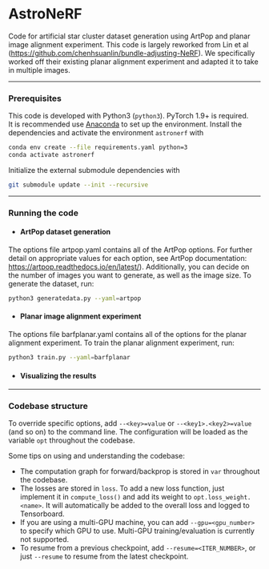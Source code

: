 # AstroNeRF

Code for artificial star cluster dataset generation using ArtPop and planar image alignment experiment.
This code is largely reworked from Lin et al (https://github.com/chenhsuanlin/bundle-adjusting-NeRF). We specifically worked off their existing planar alignment experiment and adapted it to take in multiple images.

--------------------------------------

### Prerequisites

This code is developed with Python3 (`python3`). PyTorch 1.9+ is required.  
It is recommended use [Anaconda](https://www.anaconda.com/products/individual) to set up the environment. Install the dependencies and activate the environment `astronerf` with
```bash
conda env create --file requirements.yaml python=3
conda activate astronerf
```
Initialize the external submodule dependencies with
```bash
git submodule update --init --recursive
```

--------------------------------------

### Running the code

- #### ArtPop dataset generation

The options file artpop.yaml contains all of the ArtPop options. For further detail on appropriate values for each option, see ArtPop documentation: https://artpop.readthedocs.io/en/latest/). Additionally, you can decide on the number of images you want to generate, as well as the image size. To generate the dataset, run:

```bash
python3 generatedata.py --yaml=artpop
```

- #### Planar image alignment experiment

The options file barfplanar.yaml contains all of the options for the planar alignment experiment. To train the planar alignment experiment, run:

```bash
python3 train.py --yaml=barfplanar
```

- #### Visualizing the results

--------------------------------------

### Codebase structure
To override specific options, add `--<key>=value` or `--<key1>.<key2>=value` (and so on) to the command line. The configuration will be loaded as the variable `opt` throughout the codebase.  
  
Some tips on using and understanding the codebase:
- The computation graph for forward/backprop is stored in `var` throughout the codebase.
- The losses are stored in `loss`. To add a new loss function, just implement it in `compute_loss()` and add its weight to `opt.loss_weight.<name>`. It will automatically be added to the overall loss and logged to Tensorboard.
- If you are using a multi-GPU machine, you can add `--gpu=<gpu_number>` to specify which GPU to use. Multi-GPU training/evaluation is currently not supported.
- To resume from a previous checkpoint, add `--resume=<ITER_NUMBER>`, or just `--resume` to resume from the latest checkpoint.
